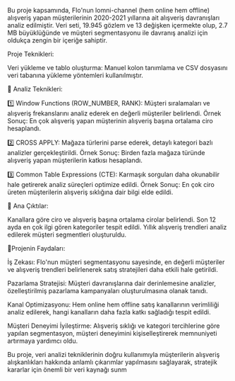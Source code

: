 Bu proje kapsamında, Flo'nun lomni-channel (hem online hem offline) alışveriş yapan müşterilerinin 2020-2021 yıllarına ait alışveriş davranışları analiz edilmiştir.
Veri seti, 19.945 gözlem ve 13 değişken içermekte olup, 2.7 MB büyüklüğünde ve müşteri segmentasyonu ile davranış analizi için oldukça zengin bir içeriğe sahiptir.

Proje Teknikleri:

Veri yükleme ve tablo oluşturma: Manuel kolon tanımlama ve CSV dosyasını veri tabanına yükleme yöntemleri kullanılmıştır.

🔹 Analiz Teknikleri:

1️⃣ Window Functions (ROW_NUMBER, RANK):
Müşteri sıralamaları ve alışveriş frekanslarını analiz ederek en değerli müşteriler belirlendi.
Örnek Sonuç: En çok alışveriş yapan müşterinin alışveriş başına ortalama ciro hesaplandı.

2️⃣ CROSS APPLY:
Mağaza türlerini parse ederek, detaylı kategori bazlı analizler gerçekleştirildi.
Örnek Sonuç: Birden fazla mağaza türünde alışveriş yapan müşterilerin katkısı hesaplandı.

3️⃣ Common Table Expressions (CTE):
Karmaşık sorguları daha okunabilir hale getirerek analiz süreçleri optimize edildi.
Örnek Sonuç: En çok ciro üreten müşterilerin alışveriş sıklığına dair bilgi elde edildi.

🔹 Ana Çıktılar:

Kanallara göre ciro ve alışveriş başına ortalama cirolar belirlendi.
Son 12 ayda en çok ilgi gören kategoriler tespit edildi.
Yıllık alışveriş trendleri analiz edilerek müşteri segmentleri oluşturuldu.

🔹Projenin Faydaları:

İş Zekası: Flo'nun müşteri segmentasyonu sayesinde, en değerli müşteriler ve alışveriş trendleri belirlenerek satış stratejileri daha etkili hale getirildi.

Pazarlama Stratejisi: Müşteri davranışlarına dair derinlemesine analizler, özelleştirilmiş pazarlama kampanyaları oluşturulmasına olanak tanıdı.

Kanal Optimizasyonu: Hem online hem offline satış kanallarının verimliliği analiz edilerek, hangi kanalların daha fazla katkı sağladığı tespit edildi.

Müşteri Deneyimi İyileştirme: Alışveriş sıklığı ve kategori tercihlerine göre yapılan segmentasyon, müşteri deneyimini kişiselleştirerek memnuniyeti artırmaya yardımcı oldu.

Bu proje, veri analizi tekniklerinin doğru kullanımıyla müşterilerin alışveriş alışkanlıkları hakkında anlamlı çıkarımlar yapılmasını sağlayarak, stratejik kararlar için önemli bir veri kaynağı sunm

